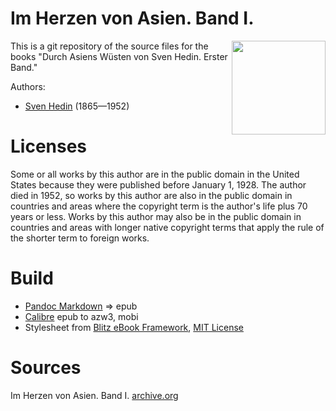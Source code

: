 # Im Herzen von Asien. Band I.

<img align="right" height="150" src="https://user-images.githubusercontent.com/13177792/207101318-4553343e-0323-46c8-a8d5-ebadffe74f4d.jpg">

This is a git repository of the source files for the books "Durch Asiens Wüsten von Sven Hedin. Erster Band."

Authors:

* [Sven Hedin](https://de.wikipedia.org/wiki/Sven_Hedin) (1865—1952)

# Licenses
Some or all works by this author are in the public domain in the United States
because they were published before January 1, 1928. The author died in 1952, so
works by this author are also in the public domain in countries and areas where
the copyright term is the author's life plus 70 years or less. Works by this
author may also be in the public domain in countries and areas with longer
native copyright terms that apply the rule of the shorter term to foreign works.

# Build
* [Pandoc Markdown](https://pandoc.org/MANUAL.html#pandocs-markdown) => epub
* [Calibre](https://calibre-ebook.com/) epub to azw3, mobi
* Stylesheet from [Blitz eBook Framework](https://friendsofepub.github.io/Blitz/), [MIT License](https://github.com/FriendsOfEpub/Blitz/blob/master/LICENSE)

# Sources
Im Herzen von Asien. Band I. [archive.org](https://archive.org/details/imherzenvonasien01hedi/page/n7/mode/2up)

